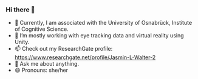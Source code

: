 ### Hi there 👋

- 🌱 Currently, I am associated with the University of Osnabrück, Institute of Cognitive Science.
- 🔭 I’m mostly working with eye tracking data and virtual reality using Unity.
- 📫 Check out my ResearchGate profile: https://www.researchgate.net/profile/Jasmin-L-Walter-2
- 💬 Ask me about anything.
- 😄 Pronouns: she/her
